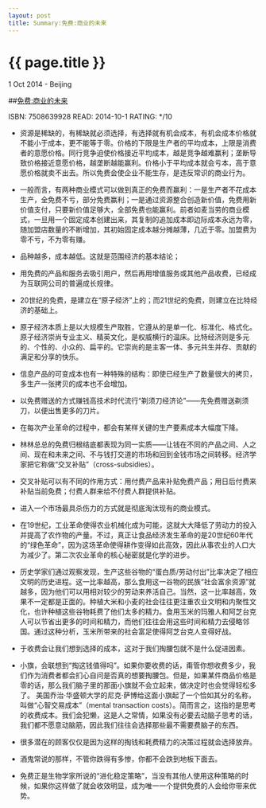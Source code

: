 ```yaml
---
layout: post
title: Summary:免费:商业的未来
---
```


{{ page.title }}
================

<p class="meta">1 Oct 2014 - Beijing</p>
 
##[免费:商业的未来]( http://www.amazon.cn/dp/B008CV0R5W)

ISBN: 7508639928 READ: 2014-10-1 RATING: */10

- 资源是稀缺的，有稀缺就必须选择，有选择就有机会成本，有机会成本价格就不能小于成本，更不能等于零。价格的下限是生产者的平均成本，上限是消费者的意愿价格。同行竞争迫使价格接近平均成本，越是竞争越难赢利；垄断导致价格接近意愿价格，越垄断越能赢利。价格小于平均成本就会亏本，高于意愿价格就卖不出去。所以免费会使企业不能生存，是违反常识的商业行为。

- 一般而言，有两种商业模式可以做到真正的免费而赢利：一是生产者不花成本生产，全免费不亏，部分免费赢利；一是通过资源整合创造新价值，免费用新价值支付，只要新价值足够大，全部免费也能赢利。前者如麦当劳的商业模式，一旦用一个固定成本创建出来，其复制的追加成本即边际成本永远为零，随加盟店数量的不断增加，其初始固定成本越分摊越薄，几近于零。加盟费为零不亏，不为零有赚。

- 品种越多，成本越低。这就是范围经济的基本结论；

- 用免费的产品和服务去吸引用户，然后再用增值服务或其他产品收费，已经成为互联网公司的普遍成长规律。

- 20世纪的免费，是建立在“原子经济”上的；而21世纪的免费，则建立在比特经济的基础上。

- 原子经济本质上是以大规模生产取胜，它遵从的是单一化、标准化、格式化。原子经济崇尚专业主义、精英文化，是权威横行的温床。比特经济则是多元的、个性的、小众的、扁平的。它崇尚的是主客一体、多元共生并存、贡献的满足和分享的快乐。

- 信息产品的可变成本也有一种特殊的结构：即使已经生产了数量很大的拷贝，多生产一张拷贝的成本也不会增加。

- 以免费赠送的方式赚钱高技术时代流行“剃须刀经济论”——先免费赠送剃须刀，以便出售更多的刀片。

- 在每次产业革命的过程中，都会有某样关键的生产要素成本大幅度下降。

- 林林总总的免费归根结底都表现为同一实质——让钱在不同的产品之间、人之间、现在和未来之间、不与钱打交道的市场和回到金钱市场之间转移。经济学家把它称做“交叉补贴”（cross-subsidies）。

- 交叉补贴可以有不同的作用方式：用付费产品来补贴免费产品；用日后付费来补贴当前免费；付费人群来给不付费人群提供补贴。

- 进入一个市场最具杀伤力的方式就是彻底淘汰现有的商业模式。

- 在19世纪，工业革命使得农业机械化成为可能，这就大大降低了劳动力的投入并提高了农作物的产量。不过，真正让食品经济发生革命的是20世纪60年代的“绿色革命”，因为这场革命使得耕作变得如此高效，因此从事农业的人口大为减少了。第二次农业革命的核心秘密就是化学的进步。

- 历史学家们通过观察发现，生产这些谷物的“蛋白质/劳动付出”比率决定了相应文明的历史进程。这一比率越高，那么食用这一谷物的民族“社会富余资源”就越多，因为他们可以用相对较少的劳动来养活自己。当然，这一比率越高，效果不一定都是正面的。种植大米和小麦的社会往往更注重农业文明和内聚性文化，也许种植这些谷物耗费了他们太多的精力。食用玉米的玛雅人和阿芝台克人可以节省出更多的时间和精力，而他们往往会用这些时间和精力去侵略邻国。通过这种分析，玉米所带来的社会富足使得阿芝台克人变得好战。

- 于收费会让我们想到选择的成本，这对于我们掏腰包就不是什么促进因素。

- 小旗，会联想到“掏这钱值得吗”。如果你要收费的话，甭管你想收费多少，我们作为消费者都会扪心自问是否真的想要掏腰包。但是，如果某件商品价格是零的话，那么我们脑子里的那面小旗就不会立起来，做决定时也会觉得轻松多了。
美国乔治·华盛顿大学的尼克·萨博给这面小旗起了一个恰如其分的名称，叫做“心智交易成本”（mental transaction costs）。简而言之，这指的是思考的收费成本。我们会犯懒，这是人之常情，如果没有必要去动脑子思考的话，我们都不愿意动脑筋，因此我们往往会选择那些最不需要费脑子的东西。 

- 很多潜在的顾客仅仅是因为这样的掏钱和耗费精力的决策过程就会选择放弃。

- 酒鬼常说的那样，不管你跌得有多惨，你都不会跌到地板下面去。

- 免费正是生物学家所说的“进化稳定策略”，当没有其他人使用这种策略的时候，如果你这样做了就会收效明显，成为唯一一个提供免费的人会给你带来优势。

